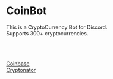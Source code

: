 # CoinBot
This is a CryptoCurrency Bot for Discord.
<br>
Supports 300+ cryptocurrencies.


<br>
<br>
<br>
<a href="https://developers.coinbase.com/">Coinbase</a>
<br>
<a href="https://www.cryptonator.com/">Cryptonator</a>
